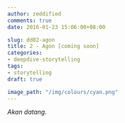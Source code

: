 ```yaml
---
author: zeddified
comments: true
date: 2016-01-23 15:06:00+08:00

slug: dd02-agon
title: 2 - Agon [coming soon]
categories:
- deepdive-storytelling
tags:
- storytelling
draft: true

image_path: "/img/colours/cyan.png"
---
```


_Akan datang._